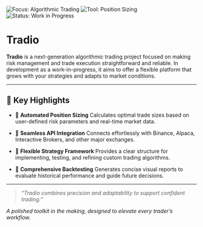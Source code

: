 ![Focus: Algorithmic Trading](https://img.shields.io/badge/Focus-Algorithmic%20Trading-blue)
![Tool: Position Sizing](https://img.shields.io/badge/Tool-Position%20Sizing-brightgreen)
![Status: Work in Progress](https://img.shields.io/badge/Status-Work%20in%20Progress-orange)

# Tradio

**Tradio** is a next-generation algorithmic trading project focused on making risk management and trade execution straightforward and reliable. In development as a work-in-progress, it aims to offer a flexible platform that grows with your strategies and adapts to market conditions.

---

## 🎯 Key Highlights

* 🔹 **Automated Position Sizing**
  Calculates optimal trade sizes based on user-defined risk parameters and real-time market data.

* 🔹 **Seamless API Integration**
  Connects effortlessly with Binance, Alpaca, Interactive Brokers, and other major exchanges.

* 🔹 **Flexible Strategy Framework**
  Provides a clear structure for implementing, testing, and refining custom trading algorithms.

* 🔹 **Comprehensive Backtesting**
  Generates concise visual reports to evaluate historical performance and guide future decisions.

---

> *“Tradio combines precision and adaptability to support confident trading.”*

*A polished toolkit in the making, designed to elevate every trader’s workflow.*
